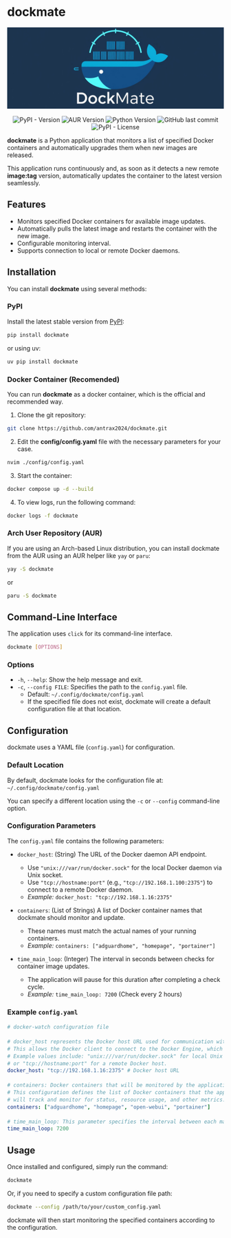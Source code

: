 # dockmate

<p align="center">
  <img src="https://raw.githubusercontent.com/antrax2024/dockmate/refs/heads/main/assets/banner-logo.jpg" alt="DockMate Logo">
</p>

<div align="center">
  <span>
    <img alt="PyPI - Version" src="https://img.shields.io/pypi/v/dockmate">
    <img alt="AUR Version" src="https://img.shields.io/aur/version/dockmate">
    <img src="https://img.shields.io/python/required-version-toml?tomlFilePath=https%3A%2F%2Fraw.githubusercontent.com%2Fantrax2024%2Fdockmate%2Frefs%2Fheads%2Fmain%2Fpyproject.toml" alt="Python Version" />
    <img alt="GitHub last commit" src="https://img.shields.io/github/last-commit/antrax2024/dockmate">
    <img alt="PyPI - License" src="https://img.shields.io/pypi/l/dockmate">
  </span>
</div>

**dockmate** is a Python application that monitors a list of specified Docker containers and automatically upgrades them when new images are released.

This application runs continuously and, as soon as it detects a new remote **image:tag** version, automatically updates the container to the latest version seamlessly.

## Features

- Monitors specified Docker containers for available image updates.
- Automatically pulls the latest image and restarts the container with the new image.
- Configurable monitoring interval.
- Supports connection to local or remote Docker daemons.

## Installation

You can install **dockmate** using several methods:

### PyPI

Install the latest stable version from [PyPI](https://pypi.org/https:/):

```bash
pip install dockmate
```

or using uv:

```bash
uv pip install dockmate
```

### Docker Container (Recomended)

You can run **dockmate** as a docker container, which is the official and recommended way.

1. Clone the git repository:

```bash
git clone https://github.com/antrax2024/dockmate.git
```

2. Edit the **config/config.yaml** file with the necessary parameters for your case.

```bash
nvim ./config/config.yaml
```

3. Start the container:

```bash
docker compose up -d --build
```

4. To view logs, run the following command:

```bash
docker logs -f dockmate
```

### Arch User Repository (AUR)

If you are using an Arch-based Linux distribution, you can install dockmate from the AUR using an AUR helper like `yay` or `paru`:

```bash
yay -S dockmate
```

or

```bash
paru -S dockmate
```

## Command-Line Interface

The application uses `click` for its command-line interface.

```bash
dockmate [OPTIONS]
```

### Options

- `-h`, `--help`: Show the help message and exit.
- `-c`, `--config FILE`: Specifies the path to the `config.yaml` file.
  - Default: `~/.config/dockmate/config.yaml`
  - If the specified file does not exist, dockmate will create a default configuration file at that location.

## Configuration

dockmate uses a YAML file (`config.yaml`) for configuration.

### Default Location

By default, dockmate looks for the configuration file at: `~/.config/dockmate/config.yaml`

You can specify a different location using the `-c` or `--config` command-line option.

### Configuration Parameters

The `config.yaml` file contains the following parameters:

- `docker_host`: (String) The URL of the Docker daemon API endpoint.

  - Use `"unix:///var/run/docker.sock"` for the local Docker daemon via Unix socket.
  - Use `"tcp://hostname:port"` (e.g., `"tcp://192.168.1.100:2375"`) to connect to a remote Docker daemon.
  - *Example:* `docker_host: "tcp://192.168.1.16:2375"`
- `containers`: (List of Strings) A list of Docker container names that dockmate should monitor and update.

  - These names must match the actual names of your running containers.
  - *Example:* `containers: ["adguardhome", "homepage", "portainer"]`
- `time_main_loop`: (Integer) The interval in seconds between checks for container image updates.

  - The application will pause for this duration after completing a check cycle.
  - *Example:* `time_main_loop: 7200` (Check every 2 hours)

### Example `config.yaml`

```yaml
# docker-watch configuration file

# docker_host represents the Docker host URL used for communication with the Docker daemon.
# This allows the Docker client to connect to the Docker Engine, which could be local or remote.
# Example values include: "unix:///var/run/docker.sock" for local Unix socket connection
# or "tcp://hostname:port" for a remote Docker host.
docker_host: "tcp://192.168.1.16:2375" # Docker host URL

# containers: Docker containers that will be monitored by the application.
# This configuration defines the list of Docker containers that the application
# will track and monitor for status, resource usage, and other metrics.
containers: ["adguardhome", "homepage", "open-webui", "portainer"]

# time_main_loop: This parameter specifies the interval between each main loop iteration.
time_main_loop: 7200
```

## Usage

Once installed and configured, simply run the command:

```bash
dockmate
```

Or, if you need to specify a custom configuration file path:

```bash
dockmate --config /path/to/your/custom_config.yaml
```

dockmate will then start monitoring the specified containers according to the configuration.

